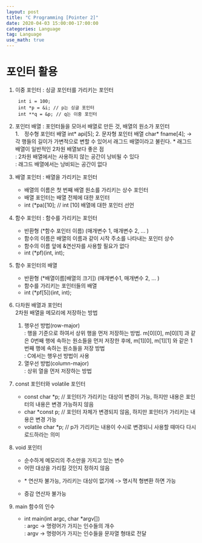 ```yaml
---
layout: post
title: "C Programming [Pointer 2]"
date: 2020-04-03 15:00:00-17:00:00
categories: Language
tag: Language
use_math: true
---
```


# 포인터 활용

1. 이중 포인터 : 싱글 포인터를 가리키는 포인터

        int i = 100;
        int *p = &i; // p는 싱글 포인터
        int **q = &p; // q는 이중 포인터 

2. 포인터 배열 : 포인터들을 모아서 배열로 만든 것, 배열의 원소가 포인터  
    1.　정수형 포인터 배열 int* api[5]; 
    2. 문자형 포인터 배열 char* fname[4]; -> 각 행들의 길이가 가변적으로 변할 수 있어서 래그드  배열이라고 불린다.
       * 래그드 배열이 일반적인 2차원 배열보다 좋은 점  
         : 2차원 배열에서는 사용하지 않는 공간이 낭비될 수 있다  
         : 래그드 배열에서는 낭비되는 공간이 없다  
         
3. 배열 포인터 : 배열을 가리키는 포인터
    - 배열의 이름은 첫 번째 배열 원소를 가리키는 상수 포인터
    - 배열 포인터는 배열 전체에 대한 포인터
    - int (*pa)[10]; // int [10] 배열에 대한 포인터 선언 

4. 함수 포인터 : 함수를 가리키는 포인터
    - 반환형 (*함수 포인터 이름) (매개변수 1, 매개변수 2, ... )
    - 함수의 이름은 배열의 이름과 같이 시작 주소를 나타내는 포인터 상수
    - 함수의 이름 앞에 &연산자를 사용할 필요가 없다
    - int (*pf)(int, int);

5. 함수 포인터의 배열
    - 반환형 (*배열이름[배열의 크기]) (매개변수1, 매개변수 2, ... )
    - 함수를 가리키는 포인터들의 배열
    - int (*pf[5])(int, int);
6. 다차원 배열과 포인터  
    2차원 배열을 메모리에 저장하는 방법
    1. 행우선 방법(row-major)   
       : 행을 기준으로 하여서 상위 행을 먼저 저장하는 방법. m[0][0], m[0][1] 과 같은 0번째 행에 속하는 원소들을 먼저 저장한 후에, m[1][0], m[1][1] 와 같은 1번째 행에 속하는 원소들을 저장 방법  
       : C에서는 행우선 방법이 사용
    2. 열우선 방법(column-major)  
       : 상위 열을 먼저 저장하는 방법  
           
7. const 포인터와 volatile 포인터
    - const char *p; // 포인터가 가리키는 대상이 변경이 가능, 하지만 내용은 포인터의 내용은 변경 가능하지 않음
    - char *const p; // 포인터 자체가 변경되지 않음, 하지만 포인터가 가리키는 내용은 변경 가능
    - volatile char *p; // p가 가리키는 내용이 수시로 변경되니 사용할 때마다 다시 로드하라는 의미

8. void 포인터
    - 순수하게 메모리의 주소만을 가지고 있는 변수
    - 어떤 대상을 가리킬 것인지 정하지 않음
    - <p>* 연산자 불가능, 가리키는 대상이 없기에 -> 명시적 형변환 하면 가능</p>
    - 증감 연산자 불가능
9. main 함수의 인수
    - int main(int argc, char *argv[])  
      : argc -> 명령어가 가지는 인수들의 개수  
      : argv -> 명령어가 가지는 인수들을 문자열 형태로 전달
<br><br>
